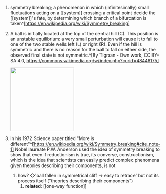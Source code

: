 1. symmetry breaking; a phenomenon in which (infinitesimally) small fluctuations acting on a [[system]] crossing a critical point decide the [[system]]'s fate, by determining which branch of a bifurcation is taken^[https://en.wikipedia.org/wiki/Symmetry_breaking]
2. A ball is initially located at the top of the central hill (C). This position is an unstable equilibrium: a very small perturbation will cause it to fall to one of the two stable wells left (L) or right (R). Even if the hill is symmetric and there is no reason for the ball to fall on either side, the observed final state is not symmetric.^[By Tigraan - Own work, CC BY-SA 4.0, https://commons.wikimedia.org/w/index.php?curid=48446175]

	<img src="https://upload.wikimedia.org/wikipedia/commons/3/3b/Spontaneous_symmetry_breaking_from_an_instable_equilibrium.svg" width="200" />
3. in his 1972 Science paper titled "More is different"^[https://en.wikipedia.org/wiki/Symmetry_breaking#cite_note-1] Nobel laureate P.W. Anderson used the idea of symmetry breaking to show that even if reductionism is true, its converse, constructionism, which is the idea that scientists can easily predict complex phenomena given theories describing their components, is not
	1. how? ◇'ball fallen in symmetrical cliff → easy to retrace' but not its process itself ("theories describing their components")
		1. **related**: [[one-way function]]